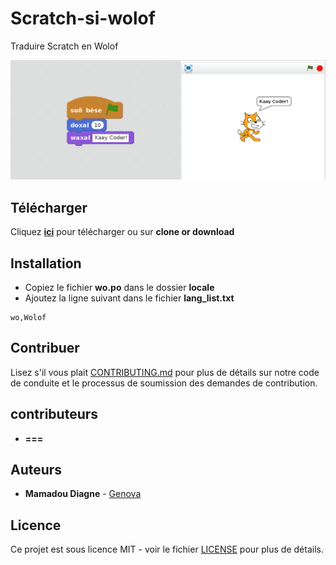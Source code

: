 # Scratch-si-wolof
Traduire Scratch en Wolof

![GitHub Logo](assets/img/intro.png)

## Télécharger

Cliquez [**ici**](https://github.com/senegalouvert/annuaire-sites-publics-senegal/archive/master.zip) pour télécharger ou sur **clone or download**

## Installation

* Copiez le fichier **wo.po** dans le dossier **locale**
* Ajoutez la ligne suivant dans le fichier **lang_list.txt**

```
wo,Wolof
```

## Contribuer

Lisez s'il vous plait [CONTRIBUTING.md](CONTRIBUTING.md) pour plus de détails sur notre code de conduite et le processus de soumission des demandes de contribution.

## contributeurs

* **===**

## Auteurs

* **Mamadou Diagne** - [Genova](https://github.com/genova)

## Licence

Ce projet est sous licence MIT - voir le fichier [LICENSE](LICENSE) pour plus de détails.
